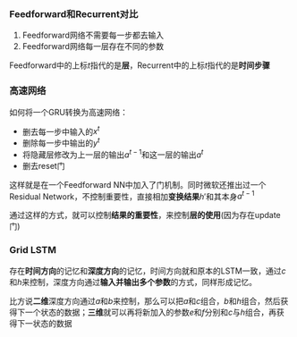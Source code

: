 ### Feedforward和Recurrent对比
1. Feedforward网络不需要每一步都去输入
2. Feedforward网络每一层存在不同的参数

Feedforward中的上标$t$指代的是**层**，Recurrent中的上标$t$指代的是**时间步骤**

### 高速网络
如何将一个GRU转换为高速网络：
* 删去每一步中输入的$x^t$
* 删除每一步中输出的$y^t$
* 将隐藏层修改为上一层的输出$a^{t-1}$和这一层的输出$a^t$
* 删去reset门

这样就是在一个Feedforward NN中加入了门机制。同时微软还推出过一个Residual Network，不控制重要性，直接相加**变换结果**$h'$和其本身$a^{t-1}$


通过这样的方式，就可以控制**结果的重要性**，来控制**层的使用**(因为存在update门)

### Grid LSTM
存在**时间方向**的记忆和**深度方向**的记忆，时间方向就和原本的LSTM一致，通过$c$和$h$来控制，深度方向通过**输入并输出多个参数**的方式，同样形成记忆。

比方说**二维**深度方向通过$a$和$b$来控制，那么可以把$a$和$c$组合，$b$和$h$组合，然后获得下一个状态的数据；**三维**就可以再将新加入的参数$e$和$f$分别和$c$与$h$组合，再获得下一状态的数据
